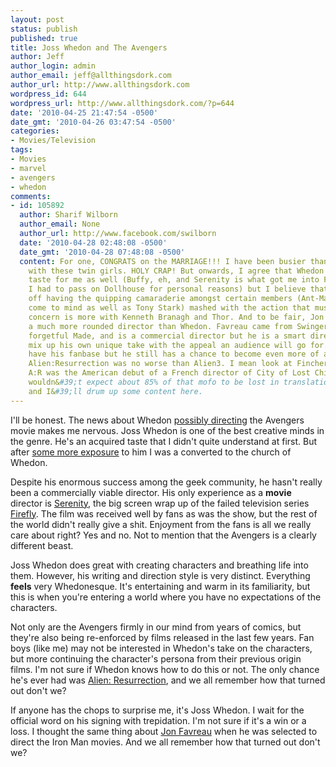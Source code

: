 ```yaml
---
layout: post
status: publish
published: true
title: Joss Whedon and The Avengers
author: Jeff
author_login: admin
author_email: jeff@allthingsdork.com
author_url: http://www.allthingsdork.com
wordpress_id: 644
wordpress_url: http://www.allthingsdork.com/?p=644
date: '2010-04-25 21:47:54 -0500'
date_gmt: '2010-04-26 03:47:54 -0500'
categories:
- Movies/Television
tags:
- Movies
- marvel
- avengers
- whedon
comments:
- id: 105892
  author: Sharif Wilborn
  author_email: None
  author_url: http://www.facebook.com/swilborn
  date: '2010-04-28 02:48:08 -0500'
  date_gmt: '2010-04-28 07:48:08 -0500'
  content: For one, CONGRATS on the MARRIAGE!!! I have been busier than you know what
    with these twin girls. HOLY CRAP! But onwards, I agree that Whedon was an acquired
    taste for me as well (Buffy, eh, and Serenity is what got me into Firefly, and
    I had to pass on Dollhouse for personal reasons) but I believe that he can pull
    off having the quipping camaraderie amongst certain members (Ant-Man and Hawkeye
    come to mind as well as Tony Stark) mashed with the action that must follow. My
    concern is more with Kenneth Branagh and Thor. And to be fair, Jon Favreau is
    a much more rounded director than Whedon. Favreau came from Swingers and the kinda
    forgetful Made, and is a commercial director but he is a smart director who can
    mix up his own unique take with the appeal an audience will go for. Whedon may
    have his fanbase but he still has a chance to become even more of a name. And
    Alien:Resurrection was no worse than Alien3. I mean look at Fincher&#39;s career?
    A:R was the American debut of a French director of City of Lost Children and Delicatessen;
    wouldn&#39;t expect about 85% of that mofo to be lost in translation? ;-) Be good
    and I&#39;ll drum up some content here.
---
```

<p>I'll be honest. The news about Whedon <a href=http://news.yahoo.com/s/nm/20100414/film_nm/us_whedon_2">possibly directing</a> the Avengers movie makes me nervous. Joss Whedon is one of the best creative minds in the genre. He's an acquired taste that I didn't quite understand at first. But after <a href="http://www.allthingsdork.com/?p=394">some more exposure</a> to him I was a converted to the church of Whedon.</p>
<p>Despite his enormous success among the geek community, he hasn't really been a commercially viable director. His only experience as a <strong>movie</strong> director is <a href="http://www.imdb.com/title/tt0379786/">Serenity</a>, the big screen wrap up of the failed television series <a href="http://www.imdb.com/title/tt0303461/">Firefly</a>. The film was received well by fans as was the show, but the rest of the world didn't really give a shit. Enjoyment from the fans is all we really care about right? Yes and no. Not to mention that the Avengers is a clearly different beast.</p>
<p>Joss Whedon does great with creating characters and breathing life into them. However, his writing and direction style is very distinct. Everything <strong>feels</strong> very Whedonesque. It's entertaining and warm in its familiarity, but this is when you're entering a world where you have no expectations of the characters. </p>
<p>Not only are the Avengers firmly in our mind from years of comics, but they're also being re-enforced by films released in the last few years. Fan boys (like me) may not be interested in Whedon's take on the characters, but more continuing the character's persona from their previous origin films. I'm not sure if Whedon knows how to do this or not. The only chance he's ever had was <a href="http://www.imdb.com/title/tt0118583/">Alien: Resurrection</a>, and we all remember how that turned out don't we?</p>
<p>If anyone has the chops to surprise me, it's Joss Whedon. I wait for the official word on his signing with trepidation. I'm not sure if it's a win or a loss. I thought the same thing about <a href="http://www.imdb.com/name/nm0269463/">Jon Favreau</a> when he was selected to direct the Iron Man movies. And we all remember how that turned out don't we?</p>
